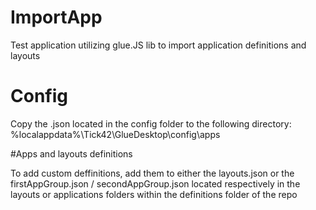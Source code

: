 # ImportApp
Test application utilizing glue.JS lib to import application definitions and layouts

# Config

Copy the .json located in the config folder to the following directory: %localappdata%\Tick42\GlueDesktop\config\apps

#Apps and layouts definitions

To add custom deffinitions, add them to either the layouts.json or the firstAppGroup.json / secondAppGroup.json located respectively in the layouts or applications folders within the definitions folder of the repo
